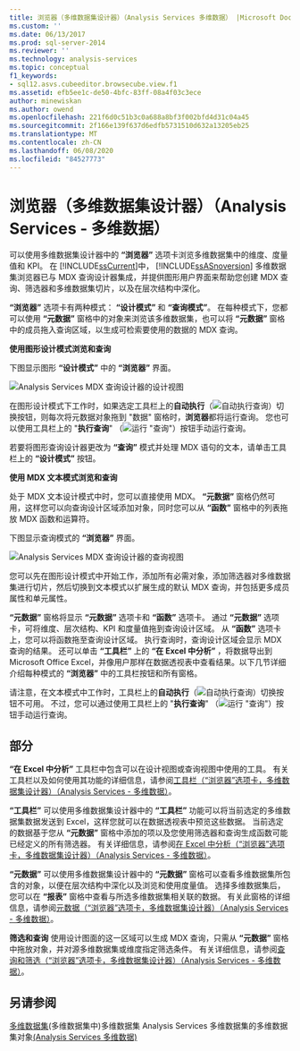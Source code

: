 ```yaml
---
title: 浏览器（多维数据集设计器）（Analysis Services 多维数据） |Microsoft Docs
ms.custom: ''
ms.date: 06/13/2017
ms.prod: sql-server-2014
ms.reviewer: ''
ms.technology: analysis-services
ms.topic: conceptual
f1_keywords:
- sql12.asvs.cubeeditor.browsecube.view.f1
ms.assetid: efb5ee1c-de50-4bfc-83ff-08a4f03c3ece
author: minewiskan
ms.author: owend
ms.openlocfilehash: 221f6d0c51b3c0a688a8bf3f002bfd4d31c04a45
ms.sourcegitcommit: 2f166e139f637d6edfb5731510d632a13205eb25
ms.translationtype: MT
ms.contentlocale: zh-CN
ms.lasthandoff: 06/08/2020
ms.locfileid: "84527773"
---
```

# <a name="browser-cube-designer-analysis-services---multidimensional-data"></a>浏览器（多维数据集设计器）（Analysis Services - 多维数据）
  可以使用多维数据集设计器中的 **“浏览器”** 选项卡浏览多维数据集中的维度、度量值和 KPI。 在 [!INCLUDE[ssCurrent](../includes/sscurrent-md.md)]中， [!INCLUDE[ssASnoversion](../includes/ssasnoversion-md.md)] 多维数据集浏览器已与 MDX 查询设计器集成，并提供图形用户界面来帮助您创建 MDX 查询、筛选器和多维数据集切片，以及在层次结构中深化。

 **“浏览器”** 选项卡有两种模式： **“设计模式”** 和 **“查询模式”**。 在每种模式下，您都可以使用 **“元数据”** 窗格中的对象来浏览该多维数据集，也可以将 **“元数据”** 窗格中的成员拖入查询区域，以生成可检索要使用的数据的 MDX 查询。

 **使用图形设计模式浏览和查询**

 下图显示图形 **“设计模式”** 中的 **“浏览器”** 界面。

 ![Analysis Services MDX 查询设计器的设计视图](media/rsqd-dsawas-mdx-designmode.gif "Analysis Services MDX 查询设计器的设计视图")

 在图形设计模式下工作时，如果选定工具栏上的**自动执行**（![自动执行查询](media/rsqdicon-autoexecute.gif "自动执行查询")）切换按钮，则每次将元数据对象拖到 "数据" 窗格时，**浏览器**都将运行查询。 您也可以使用工具栏上的 "**执行查询**" （![运行 "查询](media/rsqdicon-run.gif "运行查询")"）按钮手动运行查询。

 若要将图形查询设计器更改为 **“查询”** 模式并处理 MDX 语句的文本，请单击工具栏上的 **“设计模式”** 按钮。

 **使用 MDX 文本模式浏览和查询**

 处于 MDX 文本设计模式中时，您可以直接使用 MDX。 **“元数据”** 窗格仍然可用，这样您可以向查询设计区域添加对象，同时您可以从 **“函数”** 窗格中的列表拖放 MDX 函数和运算符。

 下图显示查询模式的 **“浏览器”** 界面。

 ![Analysis Services MDX 查询设计器的查询视图](media/rsqd-dsawas-mdx-querymode.gif "Analysis Services MDX 查询设计器的查询视图")

 您可以先在图形设计模式中开始工作，添加所有必需对象，添加筛选器对多维数据集进行切片，然后切换到文本模式以扩展生成的默认 MDX 查询，并包括更多成员属性和单元属性。

 **“元数据”** 窗格将显示 **“元数据”** 选项卡和 **“函数”** 选项卡。 通过 **“元数据”** 选项卡，可将维度、层次结构、KPI 和度量值拖到查询设计区域。 从 **“函数”** 选项卡上，您可以将函数拖至查询设计区域。 执行查询时，查询设计区域会显示 MDX 查询的结果。 还可以单击 **“工具栏”** 上的 **“在 Excel 中分析”** ，将数据导出到 Microsoft Office Excel，并像用户那样在数据透视表中查看结果。以下几节详细介绍每种模式的 **“浏览器”** 中的工具栏按钮和所有窗格。

 请注意，在文本模式中工作时，工具栏上的**自动执行**（![自动执行查询](media/rsqdicon-autoexecute.gif "自动执行查询")）切换按钮不可用。 不过，您可以通过使用工具栏上的 "**执行查询**" （![运行 "查询"](media/rsqdicon-run.gif "运行查询")）按钮手动运行查询。

## <a name="sections"></a>部分
 **“在 Excel 中分析”** 工具栏中包含可以在设计视图或查询视图中使用的工具。 有关工具栏以及如何使用其功能的详细信息，请参阅[工具栏（“浏览器”选项卡，多维数据集设计器）（Analysis Services - 多维数据）](toolbar-browser-tab-cube-designer-analysis-services-multidimensional-data.md)。

 **“工具栏”** 可以使用多维数据集设计器中的 **“工具栏”** 功能可以将当前选定的多维数据集数据发送到 Excel，这样您就可以在数据透视表中预览这些数据。 当前选定的数据基于您从 **“元数据”** 窗格中添加的项以及您使用筛选器和查询生成函数可能已经定义的所有筛选器。 有关详细信息，请参阅[在 Excel 中分析（“浏览器”选项卡，多维数据集设计器）（Analysis Services - 多维数据）](analyze-in-excel-browser-cube-designer-analysis-services-multidimensional-data.md)。

 **“元数据”** 可以使用多维数据集设计器中的 **“元数据”** 窗格可以查看多维数据集所包含的对象，以便在层次结构中深化以及浏览和使用度量值。 选择多维数据集后，您可以在 **“报表”** 窗格中查看与所选多维数据集相关联的数据。 有关此窗格的详细信息，请参阅[元数据（“浏览器”选项卡，多维数据集设计器）（Analysis Services - 多维数据）](metadata-browser-tab-cube-designer-analysis-services-multidimensional-data.md)。

 **筛选和查询** 使用设计图面的这一区域可以生成 MDX 查询，只需从 **“元数据”** 窗格中拖放对象，并对源多维数据集或维度指定筛选条件。 有关详细信息，请参阅[查询和筛选（“浏览器”选项卡，多维数据集设计器）（Analysis Services - 多维数据）](query-filter-browser-cube-designer-analysis-services-multidimensional-data.md)。

## <a name="see-also"></a>另请参阅
 [多维](multidimensional-models-olap-logical-cube-objects/cube-objects-analysis-services-multidimensional-data.md)[数据集](multidimensional-models/cubes-in-multidimensional-models.md)&#40;多维数据集中&#41;多维数据集 Analysis Services 多维数据集的多维数据集对象[&#40;Analysis Services 多维数据&#41;](cube-designer-analysis-services-multidimensional-data.md)


